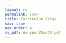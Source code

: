 ```yaml
---
layout: cv
permalink: /cv/
title: Curriculum Vitae
nav: true
nav_order: 4
cv_pdf: WenyuanZhaoCV.pdf
---
```

